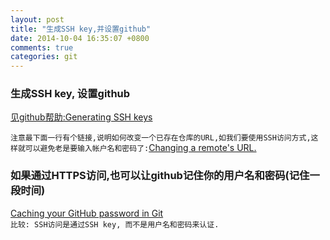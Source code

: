 ```yaml
---
layout: post
title: "生成SSH key,并设置github"
date: 2014-10-04 16:35:07 +0800
comments: true
categories: git
---
```


### 生成SSH key, 设置github
[见github帮助:Generating SSH keys](https://help.github.com/articles/generating-ssh-keys/)  

`注意最下面一行有个链接,说明如何改变一个已存在仓库的URL,如我们要使用SSH访问方式,这样就可以避免老是要输入帐户名和密码了:`[Changing a remote's URL.](https://help.github.com/articles/changing-a-remote-s-url/)

### 如果通过HTTPS访问,也可以让github记住你的用户名和密码(记住一段时间)
[Caching your GitHub password in Git](https://help.github.com/articles/caching-your-github-password-in-git/)  
`比较: SSH访问是通过SSH key, 而不是用户名和密码来认证.`
